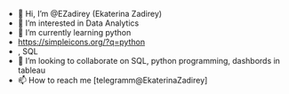 - 👋 Hi, I’m @EZadirey (Ekaterina Zadirey)
- 👀 I’m interested in Data Analytics
- 🌱 I’m currently learning python
- https://simpleicons.org/?q=python
- , SQL
- 💞️ I’m looking to collaborate on SQL, python programming, dashbords in tableau
- 📫 How to reach me [telegramm@EkaterinaZadirey]
<!---
EZadirey/EZadirey is a ✨ special ✨ repository because its `README.md` (this file) appears on your GitHub profile.
You can click the Preview link to take a look at your changes.
--->


